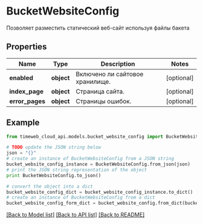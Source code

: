 # BucketWebsiteConfig

Позволяет разместить статический веб-сайт используя файлы бакета

## Properties
Name | Type | Description | Notes
------------ | ------------- | ------------- | -------------
**enabled** | **object** | Включено ли сайтовое хранилище. | [optional] 
**index_page** | **object** | Страница сайта. | [optional] 
**error_pages** | **object** | Страницы ошибок. | [optional] 

## Example

```python
from timeweb_cloud_api.models.bucket_website_config import BucketWebsiteConfig

# TODO update the JSON string below
json = "{}"
# create an instance of BucketWebsiteConfig from a JSON string
bucket_website_config_instance = BucketWebsiteConfig.from_json(json)
# print the JSON string representation of the object
print BucketWebsiteConfig.to_json()

# convert the object into a dict
bucket_website_config_dict = bucket_website_config_instance.to_dict()
# create an instance of BucketWebsiteConfig from a dict
bucket_website_config_form_dict = bucket_website_config.from_dict(bucket_website_config_dict)
```
[[Back to Model list]](../README.md#documentation-for-models) [[Back to API list]](../README.md#documentation-for-api-endpoints) [[Back to README]](../README.md)


